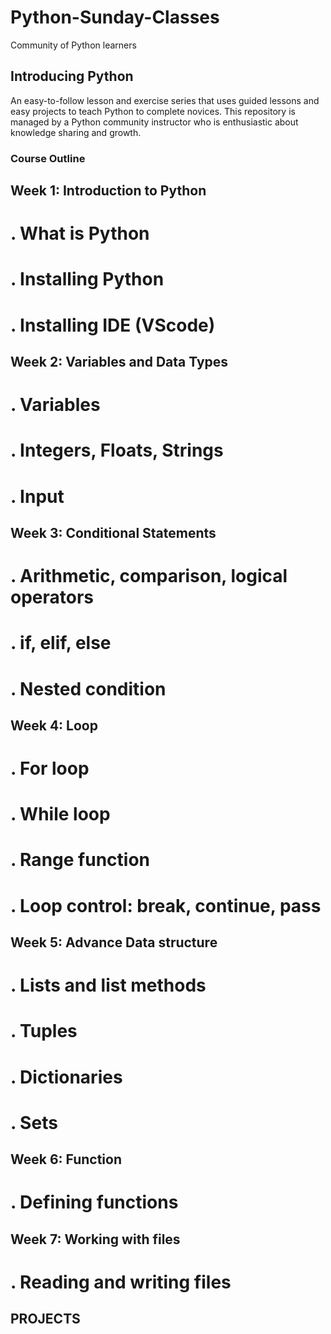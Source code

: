 # Python-Sunday-Classes
Community of Python learners

## Introducing Python 
An easy-to-follow lesson and exercise series that uses guided lessons and easy projects to teach Python to complete novices.
This repository is managed by a Python community instructor who is enthusiastic about knowledge sharing and growth.

### Course Outline
## Week 1: Introduction to Python
# . What is Python
# . Installing Python
# . Installing IDE (VScode)

## Week 2: Variables and Data Types
# . Variables
# . Integers, Floats, Strings
# . Input

## Week 3: Conditional Statements
# . Arithmetic, comparison, logical operators
# . if, elif, else
# . Nested condition

## Week 4: Loop
# . For loop
# . While loop
# . Range function
# . Loop control: break, continue, pass

## Week 5: Advance Data structure
# . Lists and list methods
# . Tuples
# . Dictionaries
# . Sets

## Week 6: Function
# . Defining functions

## Week 7: Working with files
# . Reading and writing files

## PROJECTS
